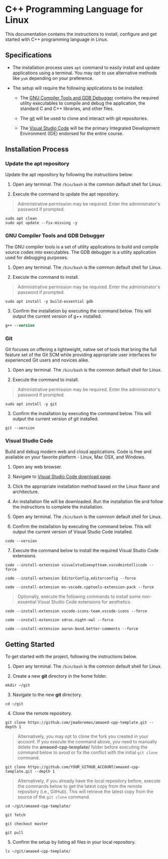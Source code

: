 # C++ Programming Language for Linux

This documentation contains the instructions to install, configure and get started with C++ programming language in Linux.

## Specifications

* The installation process uses `apt` command to easily install and update applications using a terminal. You may opt to use alternative methods like `yum` depending on your preference.

* The setup will require the following applications to be installed:

    * The [GNU Compiler Tools and GDB Debugger](#gnu-compiler-tools-and-gdb-debugger) contains the required utility executables to compile and debug the application, the standard C and C++ libraries, and other files.

    * The [git](#git) will be used to clone and interact with git repositories.

    * The [Visual Studio Code](#visual-studio-code) will be the primary Integrated Development Environment (IDE) endorsed for the entire course.

## Installation Process

### Update the apt repository

Update the apt repository by following the instructions below:

1. Open any terminal. The `/bin/bash` is the common default shell for Linux.

2. Execute the command to update the apt repository.

> Administrative permission may be required. Enter the administrator's password if prompted.

```shell
sudo apt clean
sudo apt update --fix-missing -y
```

### GNU Compiler Tools and GDB Debugger

The GNU compiler tools is a set of utility applications to build and compile source codes into executables. The GDB debugger is a utility application used for debugging purposes.

1. Open any terminal. The `/bin/bash` is the common default shell for Linux.

2. Execute the command to install.

> Administrative permission may be required. Enter the administrator's password if prompted.

```shell
sudo apt install -y build-essential gdb
```

3. Confirm the installation by executing the command below. This will output the current version of g++ installed.

```ps
g++ --version
```

### Git

Git focuses on offering a lightweight, native set of tools that bring the full feature set of the Git SCM while providing appropriate user interfaces for experienced Git users and novices alike.

1. Open any terminal. The `/bin/bash` is the common default shell for Linux.

2. Execute the command to install.

> Administrative permission may be required. Enter the administrator's password if prompted.

```shell
sudo apt install -y git
```

3. Confirm the installation by executing the command below. This will output the current version of git installed.

```shell
git --version
```

### Visual Studio Code

Build and debug modern web and cloud applications. Code is free and available on your favorite platform - Linux, Mac OSX, and Windows.

1. Open any web browser.

2. Navigate to [Visual Studio Code download page](https://code.visualstudio.com/Download).

3. Click the appropriate installation method based on the Linux flavor and architecture.

4. An installation file will be downloaded. Run the installation file and follow the instructions to complete the installation.

5. Open any terminal. The `/bin/bash` is the common default shell for Linux.

6. Confirm the installation by executing the command below. This will output the current version of Visual Studio Code installed.

```shell
code --version
```

7. Execute the command below to install the required Visual Studio Code extensions.

```shell
code --install-extension visualstudioexptteam.vscodeintellicode --force

code --install-extension EditorConfig.editorconfig --force

code --install-extension ms-vscode.cpptools-extension-pack --force
```

> Optionally, execute the following commands to install some non-essential Visual Studio Code extensions for aesthetics.

```shell
code --install-extension vscode-icons-team.vscode-icons --force

code --install-extension sdras.night-owl --force

code --install-extension aaron-bond.better-comments --force
```

## Getting Started

To get started with the project, following the instructions below.

1. Open any terminal. The `/bin/bash` is the common default shell for Linux.

2. Create a new **git** directory in the home folder.

```shell
mkdir ~/git
```

3. Navigate to the new **git** directory.

```shell
cd ~/git
```

4. Clone the remote repository.

```shell
git clone https://github.com/jmadoremos/amaoed-cpp-template.git --depth 1
```

> Alternatively, you may opt to clone the fork you created in your account. If you execute the command above, you need to manually delete the **amaoed-cpp-template/** folder before executing the command below to avoid or fix the conflict with the initial `git clone` command.

```shell
git clone https://github.com/YOUR_GITHUB_ACCOUNT/amaoed-cpp-template.git --depth 1
```

> Alternatively, if you already have the local repository before, execute the commands below to get the latest copy from the remote repository (i.e., GitHub). This will retrieve the latest copy from the source of the `git clone` command.

```shell
cd ~/git/amaoed-cpp-template/

git fetch

git checkout master

git pull
```

5. Confirm the setup by listing all files in your local repository.

```shell
ls ~/git/amaoed-cpp-template/
```
